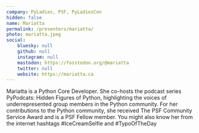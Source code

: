 ```yaml
---
company: PyLadies, PSF, PyLadiesCon
hidden: false
name: Mariatta
permalink: /presenters/mariatta/
photo: mariatta.jpeg
social:
    bluesky: null
    github: null
    instagram: null
    mastodon: https://fosstodon.org/@mariatta
    twitter: null
    website: https://mariatta.ca
---
```


Mariatta is a Python Core Developer. She co-hosts the podcast series PyPodcats: Hidden Figures of Python, highlighting the voices of underrepresented group members in the Python community. For her contributions to the Python community, she received The PSF Community Service Award and is a PSF Fellow member. You might also know her from the internet hashtags #IceCreamSelfie and #TypoOfTheDay
